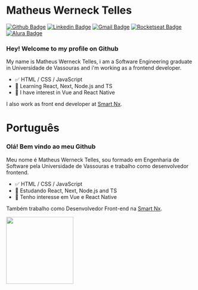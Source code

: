 # Matheus Werneck Telles

[![Github Badge](https://img.shields.io/badge/-Github-000?style=flat-square&logo=Github&logoColor=white&link=https://github.com/mwtelles)](https://github.com/mwtelles)
[![Linkedin Badge](https://img.shields.io/badge/-LinkedIn-blue?style=flat-square&logo=Linkedin&logoColor=white&link=https://www.linkedin.com/in/mwtelles/)](https://www.linkedin.com/in/mwtelles/)
[![Gmail Badge](https://img.shields.io/badge/-Gmail-c14438?style=flat-square&logo=Gmail&logoColor=white&link=mailto:business.mwtelles@gmail.com)](mailto:business.mwtelles@gmail.com)
[![Rocketseat Badge](https://img.shields.io/badge/Rocketseat-8257e5?style=flat-square&link=https://app.rocketseat.com.br/me/mwtelles)](https://app.rocketseat.com.br/me/mwtelles)
[![Alura Badge](https://img.shields.io/badge/Alura-2A7AE4?style=flat-square&link=https://cursos.alura.com.br/user/mwtelles)](https://cursos.alura.com.br/user/mwtelles)

### Hey! Welcome to my profile on Github

My name is Matheus Werneck Telles, i am a Software Engineering graduate in Universidade de Vassouras and i'm working as a frontend developer.

- ✅ HTML / CSS / JavaScript
- 📕 Learning React, Next, Node.js and TS
- 📖 I have interest in Vue and React Native

I also work as front end developer at <a href="https://www.smartnx.com/" target="_blank">Smart Nx</a>.

# Português

### Olá! Bem vindo ao meu Github

Meu nome é Matheus Werneck Telles, sou formado em Engenharia de Software pela Universidade de Vassouras e trabalho como desenvolvedor frontend.

- ✅ HTML / CSS / JavaScript
- 📕 Estudando React, Next, Node.js and TS
- 📖 Tenho interesse em Vue e React Native

Também trabalho como Desenvolvedor Front-end na <a href="https://www.smartnx.com/" target="_blank">Smart Nx</a>.

<div>
  <img height='180em' src='https://github-readme-stats.vercel.app/api/top-langs/?username=mwtelles&layout=compact&theme=light' />
</div>
